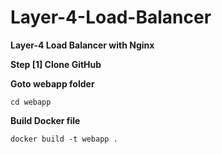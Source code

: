 # Layer-4-Load-Balancer
**Layer-4 Load Balancer with Nginx**

**Step [1] Clone GitHub**

**Goto webapp folder**
    
    cd webapp
    
**Build Docker file**

    docker build -t webapp .

